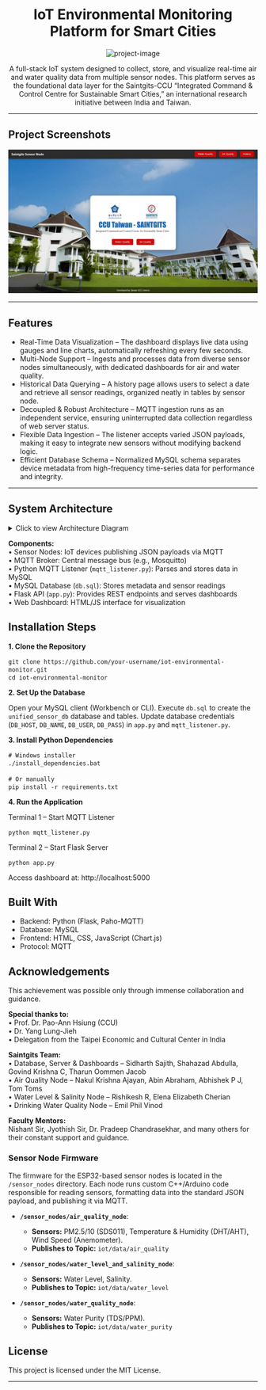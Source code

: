 <h1 align="center" id="title">IoT Environmental Monitoring Platform for Smart Cities</h1>

<p align="center">
  <img src="https://socialify.git.ci/siddoit/saintgits-iot-environmental-monitor/image?custom_description=A+full-stack+IoT+platform+for+real-time+environmental+monitoring&description=1&forks=1&language=1&name=1&pattern=Transparent&stargazers=1&theme=Auto" alt="project-image">
</p>

<p id="description" align="center">
  A full-stack IoT system designed to collect, store, and visualize real-time air and water quality data from multiple sensor nodes.  
  This platform serves as the foundational data layer for the Saintgits-CCU “Integrated Command & Control Centre for Sustainable Smart Cities,” an international research initiative between India and Taiwan.  
</p>

---

<h2>Project Screenshots</h2>

<p align="center">
  <img src="static/intropage.jpeg" alt="project-screenshot" width="900">
</p>

---

<h2>Features</h2>

<ul>
  <li>Real-Time Data Visualization – The dashboard displays live data using gauges and line charts, automatically refreshing every few seconds.</li>
  <li>Multi-Node Support – Ingests and processes data from diverse sensor nodes simultaneously, with dedicated dashboards for air and water quality.</li>
  <li>Historical Data Querying – A history page allows users to select a date and retrieve all sensor readings, organized neatly in tables by sensor node.</li>
  <li>Decoupled & Robust Architecture – MQTT ingestion runs as an independent service, ensuring uninterrupted data collection regardless of web server status.</li>
  <li>Flexible Data Ingestion – The listener accepts varied JSON payloads, making it easy to integrate new sensors without modifying backend logic.</li>
  <li>Efficient Database Schema – Normalized MySQL schema separates device metadata from high-frequency time-series data for performance and integrity.</li>
</ul>

---

<h2>System Architecture</h2>

<details>
<summary>Click to view Architecture Diagram</summary>

```graph TD;
    A[Sensor Nodes/ESP32] -- JSON over MQTT --> B(MQTT Broker);
    B -- Pub/Sub --> C{Python MQTT Listener};
    C -- SQL INSERT --> D[(MySQL Database)];
    D -- SQL SELECT --> E[Flask Backend API];
    E -- REST API (JSON) --> F((Live Web Dashboard));
```
</details> <p> <b>Components:</b><br> • Sensor Nodes: IoT devices publishing JSON payloads via MQTT<br> • MQTT Broker: Central message bus (e.g., Mosquitto)<br> • Python MQTT Listener (<code>mqtt_listener.py</code>): Parses and stores data in MySQL<br> • MySQL Database (<code>db.sql</code>): Stores metadata and sensor readings<br> • Flask API (<code>app.py</code>): Provides REST endpoints and serves dashboards<br> • Web Dashboard: HTML/JS interface for visualization<br> </p>


<h2>Installation Steps</h2> <p><b>1. Clone the Repository</b></p>

```
git clone https://github.com/your-username/iot-environmental-monitor.git
cd iot-environmental-monitor
```
<p><b>2. Set Up the Database</b></p> <p> Open your MySQL client (Workbench or CLI). Execute <code>db.sql</code> to create the <code>unified_sensor_db</code> database and tables. Update database credentials (<code>DB_HOST</code>, <code>DB_NAME</code>, <code>DB_USER</code>, <code>DB_PASS</code>) in <code>app.py</code> and <code>mqtt_listener.py</code>. </p> <p><b>3. Install Python Dependencies</b></p>

```
# Windows installer
./install_dependencies.bat  

# Or manually
pip install -r requirements.txt
```
<p><b>4. Run the Application</b></p>

Terminal 1 – Start MQTT Listener
```
python mqtt_listener.py
```
Terminal 2 – Start Flask Server
```
python app.py
```
Access dashboard at: http://localhost:5000
<h2>Built With</h2> <ul> <li>Backend: Python (Flask, Paho-MQTT)</li> <li>Database: MySQL</li> <li>Frontend: HTML, CSS, JavaScript (Chart.js)</li> <li>Protocol: MQTT</li> </ul>
<h2>Acknowledgements</h2> <p> This achievement was possible only through immense collaboration and guidance. </p> <p> <b>Special thanks to:</b><br> • Prof. Dr. Pao-Ann Hsiung (CCU)<br> • Dr. Yang Lung-Jieh<br> • Delegation from the Taipei Economic and Cultural Center in India </p> <p> <b>Saintgits Team:</b><br> • Database, Server & Dashboards – Sidharth Sajith, Shahazad Abdulla, Govind Krishna C, Tharun Oommen Jacob<br> • Air Quality Node – Nakul Krishna Ajayan, Abin Abraham, Abhishek P J, Tom Toms<br> • Water Level & Salinity Node – Rishikesh R, Elena Elizabeth Cherian<br> • Drinking Water Quality Node – Emil Phil Vinod </p> <p> <b>Faculty Mentors:</b><br> Nishant Sir, Jyothish Sir, Dr. Pradeep Chandrasekhar, and many others for their constant support and guidance. </p>

### Sensor Node Firmware

The firmware for the ESP32-based sensor nodes is located in the `/sensor_nodes` directory. Each node runs custom C++/Arduino code responsible for reading sensors, formatting data into the standard JSON payload, and publishing it via MQTT.

*   **`/sensor_nodes/air_quality_node`**:
    *   **Sensors:** PM2.5/10 (SDS011), Temperature & Humidity (DHT/AHT), Wind Speed (Anemometer).
    *   **Publishes to Topic:** `iot/data/air_quality`

*   **`/sensor_nodes/water_level_and_salinity_node`**:
    *   **Sensors:** Water Level, Salinity.
    *   **Publishes to Topic:** `iot/data/water_level`

*   **`/sensor_nodes/water_quality_node`**:
    *   **Sensors:** Water Purity (TDS/PPM).
    *   **Publishes to Topic:** `iot/data/water_purity`

<h2>License</h2>
This project is licensed under the MIT License.

---
